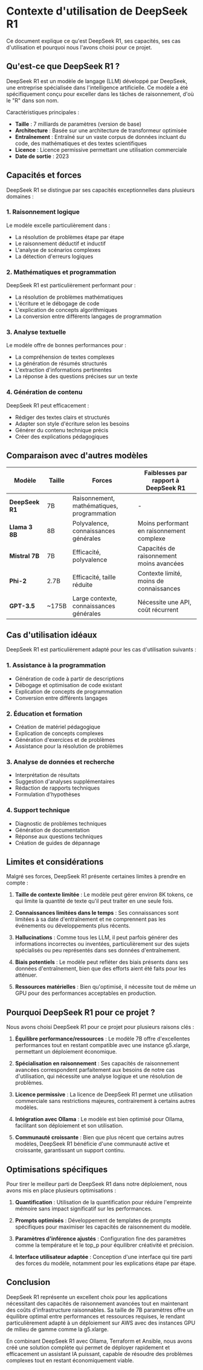 # Contexte d'utilisation de DeepSeek R1

Ce document explique ce qu'est DeepSeek R1, ses capacités, ses cas d'utilisation et pourquoi nous l'avons choisi pour ce projet.

## Qu'est-ce que DeepSeek R1 ?

DeepSeek R1 est un modèle de langage (LLM) développé par DeepSeek, une entreprise spécialisée dans l'intelligence artificielle. Ce modèle a été spécifiquement conçu pour exceller dans les tâches de raisonnement, d'où le "R" dans son nom.

Caractéristiques principales :
- **Taille** : 7 milliards de paramètres (version de base)
- **Architecture** : Basée sur une architecture de transformeur optimisée
- **Entraînement** : Entraîné sur un vaste corpus de données incluant du code, des mathématiques et des textes scientifiques
- **Licence** : Licence permissive permettant une utilisation commerciale
- **Date de sortie** : 2023

## Capacités et forces

DeepSeek R1 se distingue par ses capacités exceptionnelles dans plusieurs domaines :

### 1. Raisonnement logique

Le modèle excelle particulièrement dans :
- La résolution de problèmes étape par étape
- Le raisonnement déductif et inductif
- L'analyse de scénarios complexes
- La détection d'erreurs logiques

### 2. Mathématiques et programmation

DeepSeek R1 est particulièrement performant pour :
- La résolution de problèmes mathématiques
- L'écriture et le débogage de code
- L'explication de concepts algorithmiques
- La conversion entre différents langages de programmation

### 3. Analyse textuelle

Le modèle offre de bonnes performances pour :
- La compréhension de textes complexes
- La génération de résumés structurés
- L'extraction d'informations pertinentes
- La réponse à des questions précises sur un texte

### 4. Génération de contenu

DeepSeek R1 peut efficacement :
- Rédiger des textes clairs et structurés
- Adapter son style d'écriture selon les besoins
- Générer du contenu technique précis
- Créer des explications pédagogiques

## Comparaison avec d'autres modèles

| Modèle | Taille | Forces | Faiblesses par rapport à DeepSeek R1 |
|--------|--------|--------|--------------------------------------|
| **DeepSeek R1** | 7B | Raisonnement, mathématiques, programmation | - |
| **Llama 3 8B** | 8B | Polyvalence, connaissances générales | Moins performant en raisonnement complexe |
| **Mistral 7B** | 7B | Efficacité, polyvalence | Capacités de raisonnement moins avancées |
| **Phi-2** | 2.7B | Efficacité, taille réduite | Contexte limité, moins de connaissances |
| **GPT-3.5** | ~175B | Large contexte, connaissances générales | Nécessite une API, coût récurrent |

## Cas d'utilisation idéaux

DeepSeek R1 est particulièrement adapté pour les cas d'utilisation suivants :

### 1. Assistance à la programmation

- Génération de code à partir de descriptions
- Débogage et optimisation de code existant
- Explication de concepts de programmation
- Conversion entre différents langages

### 2. Éducation et formation

- Création de matériel pédagogique
- Explication de concepts complexes
- Génération d'exercices et de problèmes
- Assistance pour la résolution de problèmes

### 3. Analyse de données et recherche

- Interprétation de résultats
- Suggestion d'analyses supplémentaires
- Rédaction de rapports techniques
- Formulation d'hypothèses

### 4. Support technique

- Diagnostic de problèmes techniques
- Génération de documentation
- Réponse aux questions techniques
- Création de guides de dépannage

## Limites et considérations

Malgré ses forces, DeepSeek R1 présente certaines limites à prendre en compte :

1. **Taille de contexte limitée** : Le modèle peut gérer environ 8K tokens, ce qui limite la quantité de texte qu'il peut traiter en une seule fois.

2. **Connaissances limitées dans le temps** : Ses connaissances sont limitées à sa date d'entraînement et ne comprennent pas les événements ou développements plus récents.

3. **Hallucinations** : Comme tous les LLM, il peut parfois générer des informations incorrectes ou inventées, particulièrement sur des sujets spécialisés ou peu représentés dans ses données d'entraînement.

4. **Biais potentiels** : Le modèle peut refléter des biais présents dans ses données d'entraînement, bien que des efforts aient été faits pour les atténuer.

5. **Ressources matérielles** : Bien qu'optimisé, il nécessite tout de même un GPU pour des performances acceptables en production.

## Pourquoi DeepSeek R1 pour ce projet ?

Nous avons choisi DeepSeek R1 pour ce projet pour plusieurs raisons clés :

1. **Équilibre performance/ressources** : Le modèle 7B offre d'excellentes performances tout en restant compatible avec une instance g5.xlarge, permettant un déploiement économique.

2. **Spécialisation en raisonnement** : Ses capacités de raisonnement avancées correspondent parfaitement aux besoins de notre cas d'utilisation, qui nécessite une analyse logique et une résolution de problèmes.

3. **Licence permissive** : La licence de DeepSeek R1 permet une utilisation commerciale sans restrictions majeures, contrairement à certains autres modèles.

4. **Intégration avec Ollama** : Le modèle est bien optimisé pour Ollama, facilitant son déploiement et son utilisation.

5. **Communauté croissante** : Bien que plus récent que certains autres modèles, DeepSeek R1 bénéficie d'une communauté active et croissante, garantissant un support continu.

## Optimisations spécifiques

Pour tirer le meilleur parti de DeepSeek R1 dans notre déploiement, nous avons mis en place plusieurs optimisations :

1. **Quantification** : Utilisation de la quantification pour réduire l'empreinte mémoire sans impact significatif sur les performances.

2. **Prompts optimisés** : Développement de templates de prompts spécifiques pour maximiser les capacités de raisonnement du modèle.

3. **Paramètres d'inférence ajustés** : Configuration fine des paramètres comme la température et le top_p pour équilibrer créativité et précision.

4. **Interface utilisateur adaptée** : Conception d'une interface qui tire parti des forces du modèle, notamment pour les explications étape par étape.

## Conclusion

DeepSeek R1 représente un excellent choix pour les applications nécessitant des capacités de raisonnement avancées tout en maintenant des coûts d'infrastructure raisonnables. Sa taille de 7B paramètres offre un équilibre optimal entre performances et ressources requises, le rendant particulièrement adapté à un déploiement sur AWS avec des instances GPU de milieu de gamme comme la g5.xlarge.

En combinant DeepSeek R1 avec Ollama, Terraform et Ansible, nous avons créé une solution complète qui permet de déployer rapidement et efficacement un assistant IA puissant, capable de résoudre des problèmes complexes tout en restant économiquement viable. 